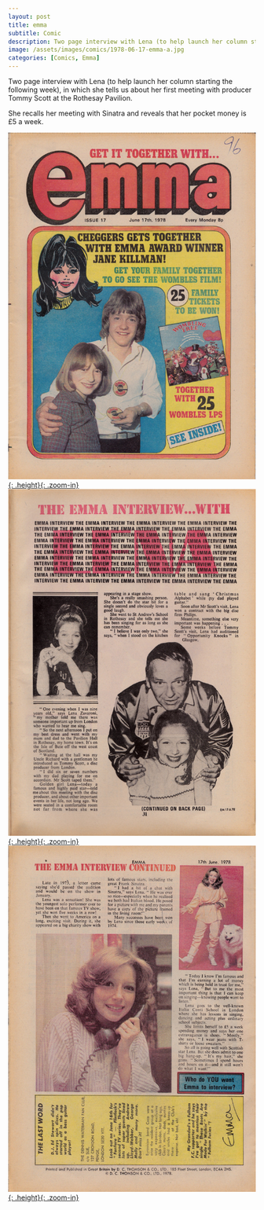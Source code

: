 ```yaml
---
layout: post
title: emma
subtitle: Comic
description: Two page interview with Lena (to help launch her column starting the following week), in which she tells us about her first meeting with producer Tommy Scott at the Rothesay Pavilion.
image: /assets/images/comics/1978-06-17-emma-a.jpg
categories: [Comics, Emma]
---
```


Two page interview with Lena (to help launch her column starting the following week), in which she tells us about her first meeting with producer Tommy Scott at the Rothesay Pavilion.

She recalls her meeting with Sinatra and reveals that her pocket money is £5 a week.

[![Front Cover Of The Comic Emma Dated 17June 1978](/assets/images/comics/1978-06-17-emma-a.jpg){: .height}{: .zoom-in}](/assets/images/comics/1978-06-17-emma-a.jpg)
[![Start Of Lena Zavaroni's Article for The Comic Emma Dated 17June 1978](/assets/images/comics/1978-06-17-emma-b.jpg){: .height}{: .zoom-in}](/assets/images/comics/1978-06-17-emma-b.jpg)
[![End Of Lena Zavaroni's Article for The Comic Emma Dated 17June 1978](/assets/images/comics/1978-06-17-emma-c.jpg){: .height}{: .zoom-in}](/assets/images/comics/1978-06-17-emma-c.jpg)

<style>
.height {width:auto; height:341.09px;}
</style>

